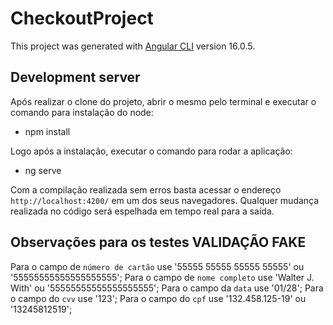 # CheckoutProject

This project was generated with [Angular CLI](https://github.com/angular/angular-cli) version 16.0.5.

## Development server

Após realizar o clone do projeto, abrir o mesmo pelo terminal e executar o comando para instalação do node:
- npm install

Logo após a instalação, executar o comando para rodar a aplicação:
- ng serve

Com a compilação realizada sem erros basta acessar o endereço `http://localhost:4200/` em um dos seus navegadores. Qualquer mudança realizada no código será espelhada em tempo real para a saída.

## Observações para os testes VALIDAÇÃO FAKE

Para o campo de `número de cartão` use '55555 55555 55555 55555' ou '55555555555555555555';
Para o campo de `nome completo` use 'Walter J. With' ou '55555555555555555555';
Para o campo da `data` use '01/28';
Para o campo do `cvv` use '123';
Para o campo do `cpf` use '132.458.125-19' ou '13245812519';